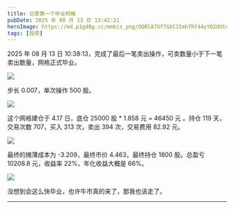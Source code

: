 ```yaml
---
title: 记录第一个毕业网格
pubDate: 2025 年 08 月 13 日 13:42:21
heroImage: https://md.p1gd0g.cc/mmbiz_png/OQRlA7Uf7SXC3ImhTRf44yYO2UUtCjmTANmAvtqQPxbiciciaiaLuxJPN86Y5Dt2NhJ930Dr2M3kTqnQxyzUHp6dNw/0?from=appmsg
tags: [投资]
---
```


2025 年 08 月 13 日 10:38:13，完成了最后一笔卖出操作，可卖数量小于下一笔卖出数量，网格正式毕业。

![](https://md.p1gd0g.cc/mmbiz_png/OQRlA7Uf7SXC3ImhTRf44yYO2UUtCjmTtyl8KrowXUgZcZh4wicM8DAWibJZSrTLvRC8iaemkNnJGIUwu6zv3pnow/0?from=appmsg)

步长 0.007，单次操作 500 股。

![](https://md.p1gd0g.cc/mmbiz_png/OQRlA7Uf7SXC3ImhTRf44yYO2UUtCjmTr3HnbzqP14RGRjg3r1pFdS3IStXnm3jexkFCE3eRL4tUiajTtluKeGw/0?from=appmsg)

这个网格建仓于 4.17 日，底仓 25000 股 \* 1.858 元 = 46450 元 。持仓 119 天，交易次数 707，买入 313 次，卖出 394 次，交易费用 82.92 元。

![](https://md.p1gd0g.cc/mmbiz_png/OQRlA7Uf7SXC3ImhTRf44yYO2UUtCjmTANmAvtqQPxbiciciaiaLuxJPN86Y5Dt2NhJ930Dr2M3kTqnQxyzUHp6dNw/0?from=appmsg)

最终的摊薄成本为 -3.209，最终市价 4.463，最终持仓 1800 股。总盈亏 10208.8 元，收益率 22%，年化收益大概是 66%。

![](https://md.p1gd0g.cc/mmbiz_png/OQRlA7Uf7SXC3ImhTRf44yYO2UUtCjmTrbLySLlrOO6W11aH2QXdWMQOFRQEUe2kagoyfCEVlyEU9v1DYGdibOQ/0?from=appmsg)

没想到会这么快毕业，也许牛市真的来了，那我也该走了。

---


